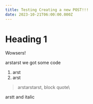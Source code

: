 ```yaml
---
title: Testing Creating a new POST!!!
date: 2023-10-21T06:00:00.000Z
---
```


# Heading 1

Wowsers!

arstarst we got some code

1. arst
2. arst

> arstarstarst, block quote\\

arstt and italic
